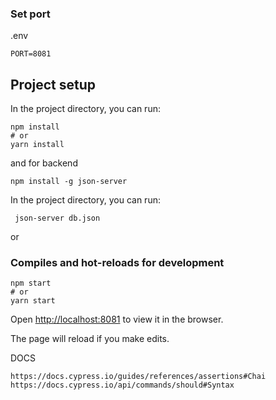 
### Set port
.env
```
PORT=8081
```

## Project setup

In the project directory, you can run:

```
npm install
# or
yarn install
```

and for backend
```
npm install -g json-server
```

In the project directory, you can run:

```
 json-server db.json

```


or

### Compiles and hot-reloads for development

```
npm start
# or
yarn start
```

Open [http://localhost:8081](http://localhost:8081) to view it in the browser.

The page will reload if you make edits.

DOCS

```
https://docs.cypress.io/guides/references/assertions#Chai
https://docs.cypress.io/api/commands/should#Syntax
```
